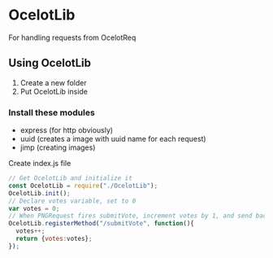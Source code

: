 # OcelotLib
For handling requests from OcelotReq

## Using OcelotLib

1. Create a new folder
2. Put OcelotLib inside

### Install these modules
- express (for http obviously)
- uuid (creates a image with uuid name for each request)
- jimp (creating images)

Create index.js file
```js
// Get OcelotLib and initialize it
const OcelotLib = require("./OcelotLib");
OcelotLib.init();
// Declare votes variable, set to 0
var votes = 0;
// When PNGRequest fires submitVote, increment votes by 1, and send back changed votes,
OcelotLib.registerMethod("/submitVote", function(){
  votes++;
  return {votes:votes};
});
```
